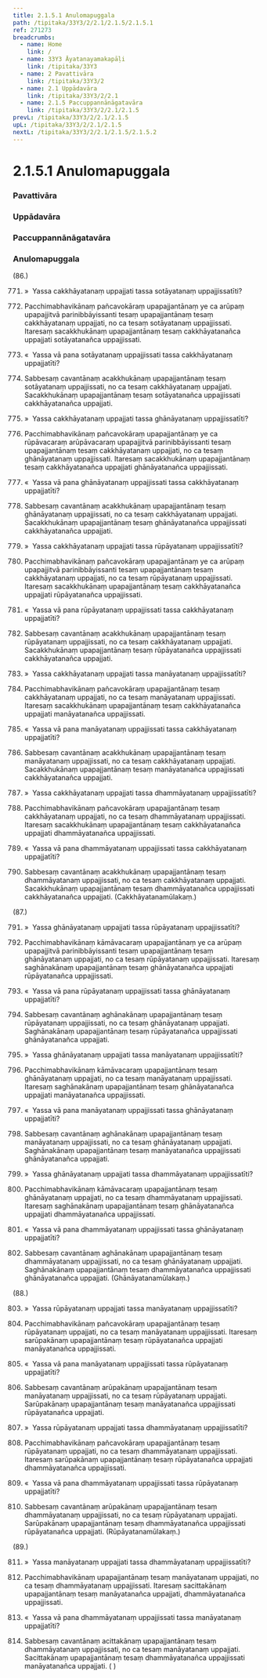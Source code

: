 ```yaml
---
title: 2.1.5.1 Anulomapuggala
path: /tipitaka/33Y3/2/2.1/2.1.5/2.1.5.1
ref: 271273
breadcrumbs:
  - name: Home
    link: /
  - name: 33Y3 Āyatanayamakapāḷi
    link: /tipitaka/33Y3
  - name: 2 Pavattivāra
    link: /tipitaka/33Y3/2
  - name: 2.1 Uppādavāra
    link: /tipitaka/33Y3/2/2.1
  - name: 2.1.5 Paccuppannānāgatavāra
    link: /tipitaka/33Y3/2/2.1/2.1.5
prevL: /tipitaka/33Y3/2/2.1/2.1.5
upL: /tipitaka/33Y3/2/2.1/2.1.5
nextL: /tipitaka/33Y3/2/2.1/2.1.5/2.1.5.2
---
```


# 2.1.5.1 Anulomapuggala

### Pavattivāra

### Uppādavāra

### Paccuppannānāgatavāra

### Anulomapuggala

(86.)

771. »  Yassa cakkhāyatanaṃ uppajjati tassa sotāyatanaṃ uppajjissatīti?

772. Pacchimabhavikānaṃ pañcavokāraṃ upapajjantānaṃ ye ca arūpaṃ upapajjitvā parinibbāyissanti tesaṃ upapajjantānaṃ tesaṃ cakkhāyatanaṃ uppajjati, no ca tesaṃ sotāyatanaṃ uppajjissati. Itaresaṃ sacakkhukānaṃ upapajjantānaṃ tesaṃ cakkhāyatanañca uppajjati sotāyatanañca uppajjissati.

773. «  Yassa vā pana sotāyatanaṃ uppajjissati tassa cakkhāyatanaṃ uppajjatīti?

774. Sabbesaṃ cavantānaṃ acakkhukānaṃ upapajjantānaṃ tesaṃ sotāyatanaṃ uppajjissati, no ca tesaṃ cakkhāyatanaṃ uppajjati. Sacakkhukānaṃ upapajjantānaṃ tesaṃ sotāyatanañca uppajjissati cakkhāyatanañca uppajjati.

775. »  Yassa cakkhāyatanaṃ uppajjati tassa ghānāyatanaṃ uppajjissatīti?

776. Pacchimabhavikānaṃ pañcavokāraṃ upapajjantānaṃ ye ca rūpāvacaraṃ arūpāvacaraṃ upapajjitvā parinibbāyissanti tesaṃ upapajjantānaṃ tesaṃ cakkhāyatanaṃ uppajjati, no ca tesaṃ ghānāyatanaṃ uppajjissati. Itaresaṃ sacakkhukānaṃ upapajjantānaṃ tesaṃ cakkhāyatanañca uppajjati ghānāyatanañca uppajjissati.

777. «  Yassa vā pana ghānāyatanaṃ uppajjissati tassa cakkhāyatanaṃ uppajjatīti?

778. Sabbesaṃ cavantānaṃ acakkhukānaṃ upapajjantānaṃ tesaṃ ghānāyatanaṃ uppajjissati, no ca tesaṃ cakkhāyatanaṃ uppajjati. Sacakkhukānaṃ upapajjantānaṃ tesaṃ ghānāyatanañca uppajjissati cakkhāyatanañca uppajjati.

779. »  Yassa cakkhāyatanaṃ uppajjati tassa rūpāyatanaṃ uppajjissatīti?

780. Pacchimabhavikānaṃ pañcavokāraṃ upapajjantānaṃ ye ca arūpaṃ upapajjitvā parinibbāyissanti tesaṃ upapajjantānaṃ tesaṃ cakkhāyatanaṃ uppajjati, no ca tesaṃ rūpāyatanaṃ uppajjissati. Itaresaṃ sacakkhukānaṃ upapajjantānaṃ tesaṃ cakkhāyatanañca uppajjati rūpāyatanañca uppajjissati.

781. «  Yassa vā pana rūpāyatanaṃ uppajjissati tassa cakkhāyatanaṃ uppajjatīti?

782. Sabbesaṃ cavantānaṃ acakkhukānaṃ upapajjantānaṃ tesaṃ rūpāyatanaṃ uppajjissati, no ca tesaṃ cakkhāyatanaṃ uppajjati. Sacakkhukānaṃ upapajjantānaṃ tesaṃ rūpāyatanañca uppajjissati cakkhāyatanañca uppajjati.

783. »  Yassa cakkhāyatanaṃ uppajjati tassa manāyatanaṃ uppajjissatīti?

784. Pacchimabhavikānaṃ pañcavokāraṃ upapajjantānaṃ tesaṃ cakkhāyatanaṃ uppajjati, no ca tesaṃ manāyatanaṃ uppajjissati. Itaresaṃ sacakkhukānaṃ upapajjantānaṃ tesaṃ cakkhāyatanañca uppajjati manāyatanañca uppajjissati.

785. «  Yassa vā pana manāyatanaṃ uppajjissati tassa cakkhāyatanaṃ uppajjatīti?

786. Sabbesaṃ cavantānaṃ acakkhukānaṃ upapajjantānaṃ tesaṃ manāyatanaṃ uppajjissati, no ca tesaṃ cakkhāyatanaṃ uppajjati. Sacakkhukānaṃ upapajjantānaṃ tesaṃ manāyatanañca uppajjissati cakkhāyatanañca uppajjati.

787. »  Yassa cakkhāyatanaṃ uppajjati tassa dhammāyatanaṃ uppajjissatīti?

788. Pacchimabhavikānaṃ pañcavokāraṃ upapajjantānaṃ tesaṃ cakkhāyatanaṃ uppajjati, no ca tesaṃ dhammāyatanaṃ uppajjissati. Itaresaṃ sacakkhukānaṃ upapajjantānaṃ tesaṃ cakkhāyatanañca uppajjati dhammāyatanañca uppajjissati.

789. «  Yassa vā pana dhammāyatanaṃ uppajjissati tassa cakkhāyatanaṃ uppajjatīti?

790. Sabbesaṃ cavantānaṃ acakkhukānaṃ upapajjantānaṃ tesaṃ dhammāyatanaṃ uppajjissati, no ca tesaṃ cakkhāyatanaṃ uppajjati. Sacakkhukānaṃ upapajjantānaṃ tesaṃ dhammāyatanañca uppajjissati cakkhāyatanañca uppajjati. (Cakkhāyatanamūlakaṃ.)

(87.)

791. »  Yassa ghānāyatanaṃ uppajjati tassa rūpāyatanaṃ uppajjissatīti?

792. Pacchimabhavikānaṃ kāmāvacaraṃ upapajjantānaṃ ye ca arūpaṃ upapajjitvā parinibbāyissanti tesaṃ upapajjantānaṃ tesaṃ ghānāyatanaṃ uppajjati, no ca tesaṃ rūpāyatanaṃ uppajjissati. Itaresaṃ saghānakānaṃ upapajjantānaṃ tesaṃ ghānāyatanañca uppajjati rūpāyatanañca uppajjissati.

793. «  Yassa vā pana rūpāyatanaṃ uppajjissati tassa ghānāyatanaṃ uppajjatīti?

794. Sabbesaṃ cavantānaṃ aghānakānaṃ upapajjantānaṃ tesaṃ rūpāyatanaṃ uppajjissati, no ca tesaṃ ghānāyatanaṃ uppajjati. Saghānakānaṃ upapajjantānaṃ tesaṃ rūpāyatanañca uppajjissati ghānāyatanañca uppajjati.

795. »  Yassa ghānāyatanaṃ uppajjati tassa manāyatanaṃ uppajjissatīti?

796. Pacchimabhavikānaṃ kāmāvacaraṃ upapajjantānaṃ tesaṃ ghānāyatanaṃ uppajjati, no ca tesaṃ manāyatanaṃ uppajjissati. Itaresaṃ saghānakānaṃ upapajjantānaṃ tesaṃ ghānāyatanañca uppajjati manāyatanañca uppajjissati.

797. «  Yassa vā pana manāyatanaṃ uppajjissati tassa ghānāyatanaṃ uppajjatīti?

798. Sabbesaṃ cavantānaṃ aghānakānaṃ upapajjantānaṃ tesaṃ manāyatanaṃ uppajjissati, no ca tesaṃ ghānāyatanaṃ uppajjati. Saghānakānaṃ upapajjantānaṃ tesaṃ manāyatanañca uppajjissati ghānāyatanañca uppajjati.

799. »  Yassa ghānāyatanaṃ uppajjati tassa dhammāyatanaṃ uppajjissatīti?

800. Pacchimabhavikānaṃ kāmāvacaraṃ upapajjantānaṃ tesaṃ ghānāyatanaṃ uppajjati, no ca tesaṃ dhammāyatanaṃ uppajjissati. Itaresaṃ saghānakānaṃ upapajjantānaṃ tesaṃ ghānāyatanañca uppajjati dhammāyatanañca uppajjissati.

801. «  Yassa vā pana dhammāyatanaṃ uppajjissati tassa ghānāyatanaṃ uppajjatīti?

802. Sabbesaṃ cavantānaṃ aghānakānaṃ upapajjantānaṃ tesaṃ dhammāyatanaṃ uppajjissati, no ca tesaṃ ghānāyatanaṃ uppajjati. Saghānakānaṃ upapajjantānaṃ tesaṃ dhammāyatanañca uppajjissati ghānāyatanañca uppajjati. (Ghānāyatanamūlakaṃ.)

(88.)

803. »  Yassa rūpāyatanaṃ uppajjati tassa manāyatanaṃ uppajjissatīti?

804. Pacchimabhavikānaṃ pañcavokāraṃ upapajjantānaṃ tesaṃ rūpāyatanaṃ uppajjati, no ca tesaṃ manāyatanaṃ uppajjissati. Itaresaṃ sarūpakānaṃ upapajjantānaṃ tesaṃ rūpāyatanañca uppajjati manāyatanañca uppajjissati.

805. «  Yassa vā pana manāyatanaṃ uppajjissati tassa rūpāyatanaṃ uppajjatīti?

806. Sabbesaṃ cavantānaṃ arūpakānaṃ upapajjantānaṃ tesaṃ manāyatanaṃ uppajjissati, no ca tesaṃ rūpāyatanaṃ uppajjati. Sarūpakānaṃ upapajjantānaṃ tesaṃ manāyatanañca uppajjissati rūpāyatanañca uppajjati.

807. »  Yassa rūpāyatanaṃ uppajjati tassa dhammāyatanaṃ uppajjissatīti?

808. Pacchimabhavikānaṃ pañcavokāraṃ upapajjantānaṃ tesaṃ rūpāyatanaṃ uppajjati, no ca tesaṃ dhammāyatanaṃ uppajjissati. Itaresaṃ sarūpakānaṃ upapajjantānaṃ tesaṃ rūpāyatanañca uppajjati dhammāyatanañca uppajjissati.

809. «  Yassa vā pana dhammāyatanaṃ uppajjissati tassa rūpāyatanaṃ uppajjatīti?

810. Sabbesaṃ cavantānaṃ arūpakānaṃ upapajjantānaṃ tesaṃ dhammāyatanaṃ uppajjissati, no ca tesaṃ rūpāyatanaṃ uppajjati. Sarūpakānaṃ upapajjantānaṃ tesaṃ dhammāyatanañca uppajjissati rūpāyatanañca uppajjati. (Rūpāyatanamūlakaṃ.)

(89.)

811. »  Yassa manāyatanaṃ uppajjati tassa dhammāyatanaṃ uppajjissatīti?

812. Pacchimabhavikānaṃ upapajjantānaṃ tesaṃ manāyatanaṃ uppajjati, no ca tesaṃ dhammāyatanaṃ uppajjissati. Itaresaṃ sacittakānaṃ upapajjantānaṃ tesaṃ manāyatanañca uppajjati, dhammāyatanañca uppajjissati.

813. «  Yassa vā pana dhammāyatanaṃ uppajjissati tassa manāyatanaṃ uppajjatīti?

814. Sabbesaṃ cavantānaṃ acittakānaṃ upapajjantānaṃ tesaṃ dhammāyatanaṃ uppajjissati, no ca tesaṃ manāyatanaṃ uppajjati. Sacittakānaṃ upapajjantānaṃ tesaṃ dhammāyatanañca uppajjissati manāyatanañca uppajjati. ( )


